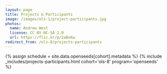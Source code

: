 ```yaml
---
layout: page
title: Projects & Participants
image: /images/ols-1/project-participants.jpg
photos:
  name: Andrew West
  license: CC BY-NC-SA 2.0
  url: https://flic.kr/p/2aBxKw
redirect_from: /ols-8/projects-participants
---
```


{% assign schedule = site.data.openseeds[cohort].metadata %}
{% include _includes/projects-participants.html cohort='ols-8' program='openseeds'  %}